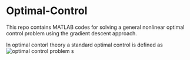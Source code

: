 # Optimal-Control
This repo contains MATLAB codes for solving a general nonlinear optimal control problem using the gradient descent approach.

In optimal contorl theory a standard optimal control is defined as
![optimal control problem](https://quicklatex.com/cache3/4b/ql_f0a92f6c2743c22d543188b723fcfd4b_l3.png)
s
